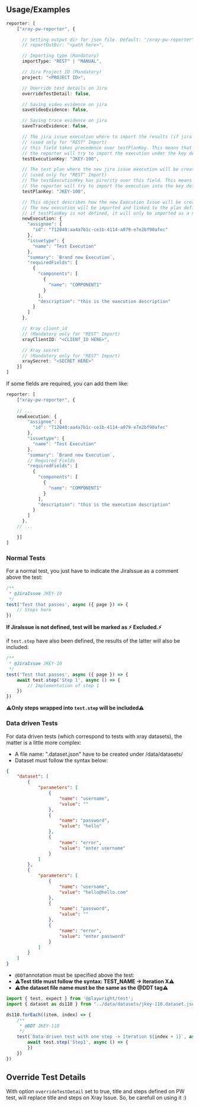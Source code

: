 
## Usage/Examples

```typescript
reporter: [
    ["xray-pw-reporter", {

      // Setting output dir for json file. Default: "/xray-pw-reporter"
      // reportOutDir: "<path here>",

      // Importing type (Mandatory)
      importType: "REST" | "MANUAL",

      // Jira Project ID (Mandatory)
      project: "<PROJECT ID>",

      // Override test details on Jira
      overrideTestDetail: false,

      // Saving video evidence on jira
      saveVideoEvidence: false,

      // Saving trace evidence on jira
      saveTraceEvidence: false,

      // The jira issue execution where to import the results (if jira issue does not exist, a new execution will be created)
      // (used only for "REST" Import)
      // this field takes precedence over testPlanKey. This means that even if the testPlanKey field is defined,
      // the reporter will try to import the execution under the key defined here
      testExecutionKey: "JKEY-100",

      // The test plan where the new jira issue execution will be created 
      // (used only for "REST" Import)
      // The testExecutionKey has pirority over this field. This means that even if this field is defined, 
      // the reporter will try to import the execution into the key defined on testExecutionKey
      testPlanKey: "JKEY-100",

      // This object describes how the new Execution Issue will be created (unlike testExecutionKey, this field allows you to describe all the fields of the new execution)
      // The new execution will be imported and linked to the plan defined in testPlanKey, 
      // if testPlanKey is not defined, it will only be imported as a new execution and will not be linked
      newExecution: {
        "assignee": {
          "id": "712040:aa4a7b1c-ce1b-4114-a079-e7e2bf90afec"
        },
        "issuetype": {
          "name": "Test Execution"
        },
        "summary": `Brand new Execution`,
        "requiredFields": [
          {
            "components": [
              {
                "name": "COMPONENT1"
              }
            ],
            "description": "this is the execution description"
          }
        ]
      },

      // Xray client_id
      // (Mandatory only for "REST" Import)
      xrayClientID: "<CLIENT_ID HERE>",

      // Xray secret
      // (Mandatory only for "REST" Import)
      xraySecret: "<SECRET HERE>"
    }]
]
```

If some fields are required, you can add them like:

```typescript
reporter: [
    ["xray-pw-reporter", {
    
    // ...
    newExecution: {
        "assignee": {
          "id": "712040:aa4a7b1c-ce1b-4114-a079-e7e2bf90afec"
        },
        "issuetype": {
          "name": "Test Execution"
        },
        "summary": `Brand new Execution`,
        // Required Fields
        "requiredFields": [
          {
            "components": [
              {
                "name": "COMPONENT1"
              }
            ],
            "description": "this is the execution description"
          }
        ]
      },
    // ...

    }]
]
```

### Normal Tests

For a normal test, you just have to indicate the JiraIssue as a comment above the test:

```typescript
/**
 * @JiraIssue JKEY-10
 */
test('Test that passes', async ({ page }) => {
    // Steps here
})
```

**If JiraIssue is not defined, test will be marked as ⚡ Excluded.⚡**

if `test.step` have also been defined, the results of the latter will also be included:

```typescript
/**
 * @JiraIssue JKEY-10
 */
test('Test that passes', async ({ page }) => {
    await test.step('Step 1', async () => {
        // Implementation of step 1
    })
})
```
**⚠️Only steps wrapped into `test.step` will be included⚠️**

### Data driven Tests

For data driven tests (which correspond to tests with xray datasets), the matter is a little more complex:

- A file name: "<jirakey>.dataset.json" have to be created under /data/datasets/ 
- Dataset must follow the syntax below:

```json
{
    "dataset": [
        {
            "parameters": [
                {
                    "name": "username",
                    "value": ""
                },
                {
                    "name": "password",
                    "value": "hello"
                },
                {
                    "name": "error",
                    "value": "enter username"
                }
            ]
        },
        {
            "parameters": [
                {
                    "name": "username",
                    "value": "hello@hello.com"
                },
                {
                    "name": "password",
                    "value": ""
                },
                {
                    "name": "error",
                    "value": "enter password"
                }
            ]
        }
    ]
}
```

- `@DDT`annotation must be specified above the test:
- ⚠️**Test title must follow the syntax: TEST_NAME -> Iteration X**⚠️
- ⚠️**the dataset file name must be the same as the @DDT tag**⚠️

```typescript
import { test, expect } from '@playwright/test';
import { dataset as ds110 } from "../data/datasets/jkey-110.dataset.json"

ds110.forEach((item, index) => {
    /**
     * @DDT JKEY-110
     */
    test(`Data-driven test with one step -> Iteration ${index + 1}`, async ({ page }) => {
        await test.step('Step1', async () => {
        })
    })
})
```

## Override Test Details

With option `overrideTestDetail` set to true, title and steps defined on PW test, will replace title and steps on Xray Issue. So, be carefull on using it :)